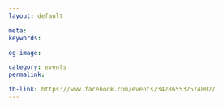 ```yaml
---
layout: default

meta: 
keywords: 

og-image: 

category: events
permalink: 

fb-link: https://www.facebook.com/events/342865532574802/
---
```


